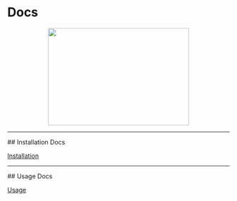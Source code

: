 # Docs

<p align="center">
    <img src="https://i.ibb.co/nrM5mzD/bitssh-logo-new.jpg" width="320" height="220">
</p>

<hr>
## Installation Docs

[Installation](install.md)

<hr>
## Usage Docs

[Usage](usage.md)
